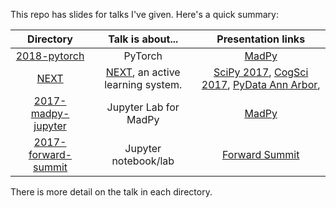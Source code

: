 This repo has slides for talks I've given. Here's a quick summary:

| Directory | Talk is about... | Presentation links |
|:-------------:|:--------------:|:-------:|
| [2018-pytorch] | PyTorch | [MadPy][madpy-pytorch] |
| [NEXT] | [NEXT], an active learning system. | [SciPy 2017], [CogSci 2017], [PyData Ann Arbor],  |
| [2017-madpy-jupyter] | Jupyter Lab for MadPy | [MadPy][madpy-jupyter] |
| [2017-forward-summit] |Jupyter notebook/lab | [Forward Summit]|

There is more detail on the talk in each directory.

[2018-pytorch]:2018-pytorch
[NEXT]:NEXT
[2017-madpy-jupyter]:2017-madpy-jupyter
[2017-forward-summit]:2017-forward-summit

[NEXT]:http://nextml.org
[madpy-pytorch]:2018-pytorch/slides.pdf
[SciPy 2017]:NEXT/2017-scipy-presentation.pdf
[CogSci 2017]:NEXT/2017-cogsci-presentation.pdf
[PyData Ann Arbor]:NEXT/2018-pydata.pdf
[madpy-jupyter]:2017-madpy-jupyter/jupyter.pdf
[Forward Summit]:2017-forward-summit/Presentation.ipynb
